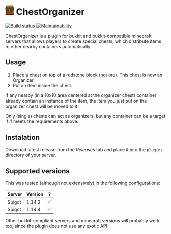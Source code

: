 # <img alt="📦" src="https://raw.githubusercontent.com/roobre/chestorganizer/master/etc/assets/icon.png" height="30" /> ChestOrganizer

[![Build status](https://api.travis-ci.org/roobre/chestorganizer.svg?branch=master)](https://travis-ci.org/roobre/chestorganizer) [![Maintainability](https://api.codeclimate.com/v1/badges/000c32fa28e46ea0b10e/maintainability)](https://codeclimate.com/github/roobre/chestorganizer/maintainability)

ChestOrganizer is a plugin for bukkit and bukkit-compatible minecraft servers that allows players to create special chests, which distribute items to other nearby containers automatically.

## Usage

1. Place a chest on top of a redstone block (not ore). This chest is now an Organizer.
2. Put an item inside the chest.

If any nearby (in a 10x10 area centered at the organizer chest) container already contain an instance of the item, the item you just put on the organizer chest will be moved to it.

Only (single) chests can act as organizers, but any container can be a target if if meets the requirements above.

## Instalation

Download latest release from the *Releases* tab and place it into the `plugins` directory of your server.

## Supported versions

This was tested (although not extensively) in the following configurations:

| Server | Version | ? |
|--------|---------|---|
| Spigot | 1.14.3  | ✅ |
| Spigot | 1.14.4  | ✅ |

Other bukkit-compliant servers and minecraft versions will probably work too, since the plugin does not use any exotic API.
